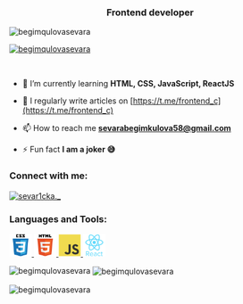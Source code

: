 <h3 align="center">Frontend developer</h3>

<p align="left"> <img src="https://komarev.com/ghpvc/?username=begimqulovasevara&label=Profile%20views&color=0e75b6&style=flat" alt="begimqulovasevara" /> </p>

<p align="left"> <a href="https://github.com/ryo-ma/github-profile-trophy"><img src="https://github-profile-trophy.vercel.app/?username=begimqulovasevara" alt="begimqulovasevara" /></a> </p>

<p align="left"> <a href="https://twitter.com/" target="blank"><img src="https://img.shields.io/twitter/follow/?logo=twitter&style=for-the-badge" alt="" /></a> </p>

- 🌱 I’m currently learning **HTML, CSS, JavaScript, ReactJS**

- 📝 I regularly write articles on [https://t.me/frontend_c](https://t.me/frontend_c)

- 📫 How to reach me **sevarabegimkulova58@gmail.com**

- ⚡ Fun fact **I am a joker 😅**

<h3 align="left">Connect with me:</h3>
<p align="left">
<a href="https://instagram.com/sevar1cka._" target="blank"><img align="center" src="https://raw.githubusercontent.com/rahuldkjain/github-profile-readme-generator/master/src/images/icons/Social/instagram.svg" alt="sevar1cka._" height="30" width="40" /></a>
</p>

<h3 align="left">Languages and Tools:</h3>
<p align="left"> <a href="https://www.w3schools.com/css/" target="_blank" rel="noreferrer"> <img src="https://raw.githubusercontent.com/devicons/devicon/master/icons/css3/css3-original-wordmark.svg" alt="css3" width="40" height="40"/> </a> <a href="https://www.w3.org/html/" target="_blank" rel="noreferrer"> <img src="https://raw.githubusercontent.com/devicons/devicon/master/icons/html5/html5-original-wordmark.svg" alt="html5" width="40" height="40"/> </a> <a href="https://developer.mozilla.org/en-US/docs/Web/JavaScript" target="_blank" rel="noreferrer"> <img src="https://raw.githubusercontent.com/devicons/devicon/master/icons/javascript/javascript-original.svg" alt="javascript" width="40" height="40"/> </a> <a href="https://reactjs.org/" target="_blank" rel="noreferrer"> <img src="https://raw.githubusercontent.com/devicons/devicon/master/icons/react/react-original-wordmark.svg" alt="react" width="40" height="40"/> </a> </p>

<p><img align="left" src="https://github-readme-stats.vercel.app/api/top-langs?username=begimqulovasevara&show_icons=true&locale=en&layout=compact" alt="begimqulovasevara" /></p>

<p>&nbsp;<img align="center" src="https://github-readme-stats.vercel.app/api?username=begimqulovasevara&show_icons=true&locale=en" alt="begimqulovasevara" /></p>

<p><img align="center" src="https://github-readme-streak-stats.herokuapp.com/?user=begimqulovasevara&" alt="begimqulovasevara" /></p>
